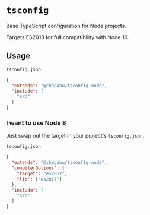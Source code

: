 # `tsconfig`

Base TypeScript configuration for Node projects.

Targets ES2018 for full compatibility with Node 10.

## Usage

`tsconfig.json`

```json
{
  "extends": "@chapabu/tsconfig-node",
  "include": [
    "src"
  ]
}
```

### I want to use Node 8

Just swap out the target in your project's `tsconfig.json`.

`tsconfig.json`

```json
{
  "extends": "@chapabu/tsconfig-node",
  "compilerOptions": {
    "target": "es2017",
    "lib": ["es2017"]
  },
  "include": [
    "src"
  ]
}
```
